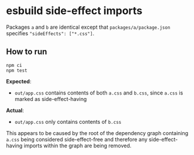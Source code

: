 # esbuild side-effect imports

Packages `a` and `b` are identical except that `packages/a/package.json` specifies `"sideEffects": ["*.css"]`.

## How to run

```shell
npm ci
npm test
```

**Expected**:

- `out/app.css` contains contents of both `a.css` and `b.css`, since `a.css` is marked as side-effect-having

**Actual**:

- `out/app.css` only contains contents of `b.css`

This appears to be caused by the root of the dependency graph containing `a.css` being considered side-effect-free and therefore any side-effect-having imports within the graph are being removed.

